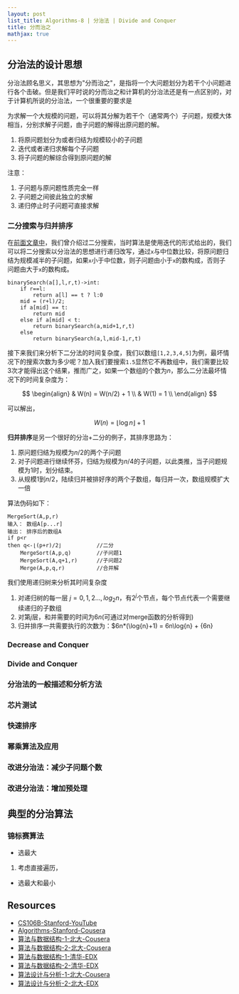 ```yaml
---
layout: post
list_title: Algorithms-8 | 分治法 | Divide and Conquer
title: 分而治之
mathjax: true
---
```


## 分治法的设计思想

分治法顾名思义，其思想为"分而治之"，是指将一个大问题划分为若干个小问题进行各个击破。但是我们平时说的分而治之和计算机的分治法还是有一点区别的，对于计算机所说的分治法，一个很重要的要求是

为求解一个大规模的问题，可以将其分解为若干个（通常两个）子问题，规模大体相当，分别求解子问题，由子问题的解得出原问题的解。

1. 将原问题划分为或者归结为规模较小的子问题
2. 迭代或者递归求解每个子问题
3. 将子问题的解综合得到原问题的解

注意：
1. 子问题与原问题性质完全一样
2. 子问题之间彼此独立的求解
3. 递归停止时子问题可直接求解



### 二分搜索与归并排序

在[前面文章中]()，我们曾介绍过二分搜索，当时算法是使用迭代的形式给出的，我们可以将二分搜索以分治法的思想进行递归改写，通过`x`与中位数比较，将原问题归结为规模减半的子问题，如果`x`小于中位数，则子问题由小于`x`的数构成，否则子问题由大于`x`的数构成。

```
binarySearch(a[],l,r,t)->int:
    if r==l:
        return a[l] == t ? l:0
    mid = (r+l)/2;
    if a[mid] == t:
        return mid
    else if a[mid] < t:
        return binarySearch(a,mid+1,r,t)
    else
        return binarySearch(a,l,mid-1,r,t)
```

接下来我们来分析下二分法的时间复杂度，我们以数组`[1,2,3,4,5]`为例，最坏情况下的搜索次数为多少呢？加入我们要搜索`1.5`显然它不再数组中，我们需要比较3次才能得出这个结果，推而广之，如果一个数组的个数为$n$，那么二分法最坏情况下的时间复杂度为：

$$
\begin{align}
& W(n) = W(n/2) + 1 \\
& W(1) = 1 \\
\end{align}
$$

可以解出，

$$
W(n) = \lfloor \log{n} \rfloor + 1
$$

**归并排序**是另一个很好的分治+二分的例子，其排序思路为：

1. 原问题归结为规模为$n/2$的两个子问题
2. 对子问题进行继续怀芬，归结为规模为$n/4$的子问题，以此类推，当子问题规模为1时，划分结束。
3. 从规模1到$n/2$，陆续归并被排好序的两个子数组，每归并一次，数组规模扩大一倍

算法伪码如下：

```
MergeSort(A,p,r)
输入： 数组A[p...r]
输出： 排序后的数组A
if p<r
then q<-⌊(p+r)/2⌋           //二分
	MergeSort(A,p,q)        //子问题1
	MergeSort(A,q+1,r)      //子问题2
	Merge(A,p,q,r)          //合并解
 ```
我们使用递归树来分析其时间复杂度

1. 对递归树的每一层 $j=0,1,2...,log_2{n}$，有$2^j$个节点，每个节点代表一个需要继续递归的子数组
2. 对第$j$层，和并需要的时间为$6n$(可通过对merge函数的分析得到)
3. 归并排序一共需要执行的次数为：$6n*(\log{n}+1) = 6n\log{n} + {6n}

### Decrease and Conquer


### Divide and Conquer

### 分治法的一般描述和分析方法


### 芯片测试

### 快速排序

### 幂乘算法及应用

### 改进分治法：减少子问题个数

### 改进分治法：增加预处理

## 典型的分治算法

### 锦标赛算法

- 选最大

1. 考虑直接遍历，

- 选最大和最小

## Resources

- [CS106B-Stanford-YouTube](https://www.youtube.com/watch?v=NcZ2cu7gc-A&list=PLnfg8b9vdpLn9exZweTJx44CII1bYczuk)
- [Algorithms-Stanford-Cousera](https://www.coursera.org/learn/algorithms-divide-conquer/home/welcome)
- [算法与数据结构-1-北大-Cousera](https://www.coursera.org/learn/shuju-jiegou-suanfa/home/welcome)
- [算法与数据结构-2-北大-Cousera](https://www.coursera.org/learn/gaoji-shuju-jiegou/home/welcome)
- [算法与数据结构-1-清华-EDX](https://courses.edx.org/courses/course-v1:TsinghuaX+30240184.1x+3T2017/course/)
- [算法与数据结构-2-清华-EDX](https://courses.edx.org/courses/course-v1:PekingX+04833050X+1T2016/course/)
- [算法设计与分析-1-北大-Cousera](https://www.coursera.org/learn/algorithms/home/welcome)
- [算法设计与分析-2-北大-EDX](https://courses.edx.org/courses/course-v1:PekingX+04833050X+1T2016/course/)